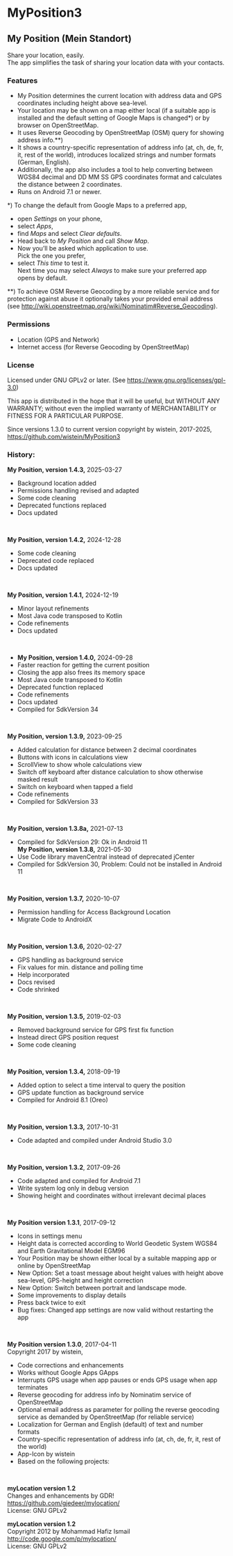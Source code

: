 # MyPosition3
 
## My Position (Mein Standort)
 
Share your location, easily.  
The app simplifies the task of sharing your location data with your contacts.
### Features
- My Position determines the current location with address data and GPS coordinates including height above sea-level. 
- Your location may be shown on a map either local (if a suitable app is installed and the default setting of Google Maps is changed*) or by browser on OpenStreetMap.
- It uses Reverse Geocoding by OpenStreetMap (OSM) query for showing address info.**)
- It shows a country-specific representation of address info (at, ch, de, fr, it, rest of the world), introduces localized strings and number formats (German, English).
- Additionally, the app also includes a tool to help converting between WGS84 decimal and DD MM SS GPS coordinates format and calculates the distance between 2 coordinates.
- Runs on Android 7.1 or newer.

*) To change the default from Google Maps to a preferred app,
- open <i>Settings</i> on your phone, 
- select <I>Apps</I>, 
- find <i>Maps</i> and select <i>Clear defaults</i>. 
- Head back to <i>My Position</I> and call <I>Show Map</I>. 
- Now you’ll be asked which application to use.  
Pick the one you prefer,
- select <i>This time</I> to test it.  
Next time you may select <i>Always</I> to make sure your preferred app opens by default.

**) To achieve OSM Reverse Geocoding by a more reliable service and for protection against abuse it optionally takes your provided email address  
(see http://wiki.openstreetmap.org/wiki/Nominatim#Reverse_Geocoding).

 
### Permissions
- Location (GPS and Network)
- Internet access (for Reverse Geocoding by OpenStreetMap)

### License
Licensed under GNU GPLv2 or later. (See https://www.gnu.org/licenses/gpl-3.0)
 
This app is distributed in the hope that it will be useful, but WITHOUT ANY WARRANTY; without even the implied warranty of MERCHANTABILITY or FITNESS FOR A PARTICULAR PURPOSE.

Since versions 1.3.0 to current version copyright by wistein, 2017-2025,<br>
https://github.com/wistein/MyPosition3<BR>

### History:

<B>My Position, version 1.4.3,</B> 2025-03-27<br>
- Background location added<br>
- Permissions handling revised and adapted<br>
- Some code cleaning<br>
- Deprecated functions replaced<br>
- Docs updated<br>
<br>

<B>My Position, version 1.4.2,</B> 2024-12-28<br>
- Some code cleaning<br>
- Deprecated code replaced<br>
- Docs updated<br>
<br>

<B>My Position, version 1.4.1,</B> 2024-12-19<br>
- Minor layout refinements<br>
- Most Java code transposed to Kotlin<br>
- Code refinements<br>
- Docs updated<br>
<br>

- <B>My Position, version 1.4.0,</B> 2024-09-28<br>
- Faster reaction for getting the current position<br>
- Closing the app also frees its memory space<br>
- Most Java code transposed to Kotlin<br>
- Deprecated function replaced<br>
- Code refinements<br>
- Docs updated<br>
- Compiled for SdkVersion 34<br>
<br>

<B>My Position, version 1.3.9,</B> 2023-09-25<br>
- Added calculation for distance between 2 decimal coordinates<br>
- Buttons with icons in calculations view<br>
- ScrollView to show whole calculations view<br>
- Switch off keyboard after distance calculation to show otherwise masked result<br>
- Switch on keyboard when tapped a field<br>
- Code refinements<br>
- Compiled for SdkVersion 33<br>
<br>

<B>My Position, version 1.3.8a,</B> 2021-07-13<br>
 - Compiled for SdkVersion 29: Ok in Android 11<br>
<B>My Position, version 1.3.8,</B> 2021-05-30<br>
 - Use Code library mavenCentral instead of deprecated jCenter<br>
 - Compiled for SdkVersion 30, Problem: Could not be installed in Android 11<br>
<br>

<B>My Position, version 1.3.7,</B> 2020-10-07<br>
 - Permission handling for Access Background Location<br>
 - Migrate Code to AndroidX<br>
<br>

<B>My Position, version 1.3.6,</B> 2020-02-27<br>
 - GPS handling as background service<br>
 - Fix values for min. distance and polling time<br> 
 - Help incorporated<br>
 - Docs revised<br>
 - Code shrinked<br>
<br>

<B>My Position, version 1.3.5,</B> 2019-02-03<br>
 - Removed background service for GPS first fix function<br>
 - Instead direct GPS position request<br>
 - Some code cleaning<br>
<br>

<B>My Position, version 1.3.4,</B> 2018-09-19<br>
 - Added option to select a time interval to query the position<br>
 - GPS update function as background service<br>
 - Compiled for Android 8.1 (Oreo)<br>
<br>

<B>My Position, version 1.3.3,</B> 2017-10-31<br>
 - Code adapted and compiled under Android Studio 3.0<br>
<br>

<B>My Position, version 1.3.2</B>, 2017-09-26<br>
  - Code adapted and compiled for Android 7.1<br>
  - Write system log only in debug version<br>
  - Showing height and coordinates without irrelevant decimal places<br>
<br>

<B>My Position version 1.3.1</B>, 2017-09-12<br> 
  - Icons in settings menu<br>
  - Height data is corrected according to World Geodetic System WGS84 and Earth Gravitational Model EGM96<br>
  - Your Position may be shown either local by a suitable mapping app or online by OpenStreetMap<br>
  - New Option: Set a toast message about height values with height above sea-level, GPS-height and height correction<br>
  - New Option: Switch between portrait and landscape mode.<br>
  - Some improvements to display details<br>
  - Press back twice to exit<br>
  - Bug fixes: Changed app settings are now valid without restarting the app<br>
<br>
 
<B>My Position version 1.3.0</B>, 2017-04-11<br> 
Copyright 2017 by wistein,<br>
  - Code corrections and enhancements<br>
  - Works without Google Apps GApps<br>
  - Interrupts GPS usage when app pauses or ends GPS usage when app terminates<br>
  - Reverse geocoding for address info by Nominatim service of OpenStreetMap<br>
  - Optional email address as parameter for polling the reverse geocoding service as demanded by OpenStreetMap (for reliable service)<br>
  - Localization for German and English (default) of text and number formats<br>
  - Country-specific representation of address info (at, ch, de, fr, it, rest of the world)<br>
  - App-Icon by wistein<br>
  - Based on the following projects:<br>
<br>
  
<B>myLocation version 1.2</B> <BR>
Changes and enhancements by GDR!<br>
https://github.com/gjedeer/mylocation/<br>
License: GNU GPLv2

<B>myLocation version 1.2</B><br>
Copyright 2012 by Mohammad Hafiz Ismail<br>
http://code.google.com/p/mylocation/<br>
License: GNU GPLv2
<BR>
